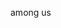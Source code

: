 among us

<!---
llkiur/llkiur is a ✨ special ✨ repository because its `README.md` (this file) appears on your GitHub profile.
You can click the Preview link to take a look at your changes.
--->

